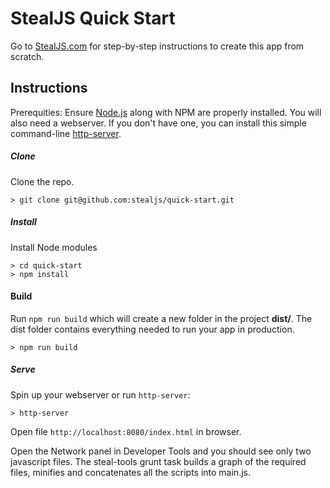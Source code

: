 # StealJS Quick Start

Go to [StealJS.com](http://stealjs.com/) for step-by-step instructions to create this app from scratch.


## Instructions
Prerequities: Ensure [Node.js](http://nodejs.org/) along with NPM are properly installed. You will also need a webserver. If you don't have one, you can install this simple command-line [http-server](https://www.npmjs.com/package/http-server).

##### Clone
Clone the repo.

```
> git clone git@github.com:stealjs/quick-start.git
```

##### Install
Install Node modules

```
> cd quick-start
> npm install
```

#### Build
Run `npm run build` which will create a new folder in the project **dist/**. The dist folder contains everything needed to run your app in production.

```
> npm run build
```

##### Serve
Spin up your webserver or run `http-server`:

```
> http-server
```

Open file `http://localhost:8080/index.html` in browser.

Open the Network panel in Developer Tools and you should see only two javascript files. The steal-tools grunt task builds a graph of the required files, minifies and concatenates all the scripts into main.js.


